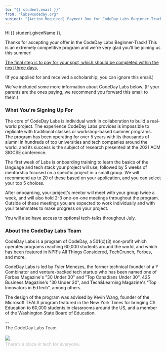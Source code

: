 ```yaml
---
to: "{{ student.email }}"
from: "labs@codeday.org"
subject: "[Action Required] Payment Due for CodeDay Labs Beginner-Track"
---
```


Hi {{ student.givenName }},

Thanks for accepting your offer in the CodeDay Labs Beginner-Track! This is an extremely competitive program and
we're very glad you'll be joining us this summer!

[The final step is to pay for your spot, which should be completed within the next three days.](https://labs.codeday.org/apply/beginner/payment)

(If you applied for and received a scholarship, you can ignore this email.)

We've included some more information about CodeDay Labs below. (If your parents are the ones paying, we recommend
you forward this email to them.)


### What You're Signing Up For

The core of CodeDay Labs is individual work in collaboration to build a real-world project. The experience CodeDay Labs
provides is impossible to replicate with traditional classes or workshop-based summer programs. The program has been
operating for over 5 years with its thousands of alumni in hundreds of top universities and tech companies around the
world, and its success is the subject of research presented at the 2021 ACM SIGCSE conference.

The first week of Labs is onboarding training to learn the basics of the language and tech stack your project will use,
followed by 5 weeks of mentorship focused on a specific project in a small group. We will recommend up to 20 of these
based on your application, and you can select your top 5 choices.

After onboarding, your project's mentor will meet with your group twice a week, and will also hold 2-3 one-on-one
meetings throughout the program. Outside of these meetings you are expected to work individually and with your teammates
to make progress on your project.

You will also have access to optional tech-talks throughout July.


### About the CodeDay Labs Team

CodeDay Labs is a program of CodeDay, a 501(c)(3) non-profit which operates programs reaching 60,000 students around
the world, and which has been featured in NPR's All Things Considered, TechCrunch, Forbes, and more.

CodeDay Labs is led by Tyler Menezes, the former technical founder of a Y Combinator and venture-backed tech startup
who has been named one of Forbes Magazine's "30 Under 30" and "Top Canadians Under 30", 425 Business Magazine's "30
Under 30", and Tech&Learning Magazine's "Top Innovators in EdTech", among others.

The design of the program was advised by Kevin Wang, founder of the Microsoft TEALS program featured in the New York
Times for bringing CS Education to 60,000 students in classrooms around the US, and a member of the Washington State
Board of Education.


<div>
<div style="color: #484848;">--<br />The CodeDay Labs Team</div>
<div><br /><img src="https://f1.codeday.org/logo.png" /><a style="color: #bdbdbd; text-decoration: none;" href="https://www.youtube.com/watch?v=GKNBurEnGow" target="_blank" rel="noopener noreferrer"><br />There's a place in tech for everyone.</a><a style="color: #bdbdbd; text-decoration: none;" href="https://www.youtube.com/watch?v=GKNBurEnGow" target="_blank" rel="noopener noreferrer"><br /></a></div>
</div>

